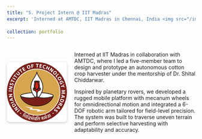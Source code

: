 ```yaml
---
title: "5. Project Intern @ IIT Madras"
excerpt: 'Interned at AMTDC, IIT Madras in Chennai, India <img src="/images/iit.png" alt="IIT Logo" style="height: 40px; width: auto; vertical-align: middle; margin-left: 6px;">'

collection: portfolio
---
```


<div style="display: flex; align-items: center; gap: 20px; margin-bottom: 2em;">
  <img src="/images/iit.png" alt="IIT Madras Logo" style="width: 160px; height: auto; border-radius: 8px; box-shadow: 0 2px 6px rgba(0,0,0,0.2);">
  <div>
    <p>
      Interned at IIT Madras in collaboration with AMTDC, where I led a five-member team to design and prototype an autonomous cotton crop harvester under the mentorship of Dr. Shital Chiddarwar.
    </p>
    <p>
      Inspired by planetary rovers, we developed a rugged mobile platform with mecanum wheels for omnidirectional motion and integrated a 6-DOF robotic arm tailored for field-level precision. The system was built to traverse uneven terrain and perform selective harvesting with adaptability and accuracy.
    </p>
  </div>
</div>
